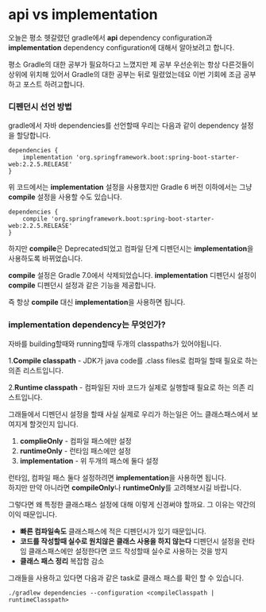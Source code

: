 # api vs implementation

오늘은 평소 헷갈렸던 gradle에서 **api** dependency configuration과 **implementation** dependency configuration에 대해서 알아보려고 합니다.  

평소 Gradle의 대한 공부가 필요하다고 느꼈지만 제 공부 우선순위는 항상 다른것들이 상위에 위치해 있어서 Gradle의 대한 공부는 뒤로 밀렸었는데요
이번 기회에 조금 공부하고 포스트 하려고합니다.  


### 디펜던시 선언 방법

gradle에서 자바 dependencies를 선언할때 우리는 다음과 같이 dependency 설정을 할당합니다.

```
dependencies {
    implementation 'org.springframework.boot:spring-boot-starter-web:2.2.5.RELEASE'
}
```

위 코드에서는 **implementation** 설정을 사용했지만 Gradle 6 버전 이하에서는 그냥 **compile** 설정을 사용할 수도 있습니다.  
```
dependencies {
    compile 'org.springframework.boot:spring-boot-starter-web:2.2.5.RELEASE'
}
```
하지만 **compile**은 Deprecated되었고 컴파일 단계 디펜던시는 **implementation**을 사용하도록 바뀌었습니다.  


**compile** 설정은 Gradle 7.0에서 삭제되었습니다. **implementation** 디펜던시 설정이 **compile** 디펜던시 설정과 같은 기능을 제공합니다.  

즉 항상 **compile** 대신 **implementation**을 사용하면 됩니다. 

### implementation dependency는 무엇인가?

자바를 building할때와 running할때 두개의 classpaths가 있어야됩니다.

1.**Compile classpath** - JDK가 java code를 .class files로 컴파일 할때 필요로 하는 의존 리스트입니다.  

2.**Runtime classpath** - 컴파일된 자바 코드가 실제로 실행할때 필요로 하는 의존 리스트입니다.  

그래들에서 디펜던시 설정을 할때 사실 실제로 우리가 하는일은 어느 클래스패스에서 보여지게 할것인지 입니다.  

1. **complieOnly** - 컴파일 패스에만 설정
2. **runtimeOnly** - 런타임 패스에만 설정
3. **implementation** - 위 두개의 패스에 둘다 설정  


런타임, 컴파일 패스 둘다 설정하려면 **implementation**을 사용하면 됩니다.  
하지만 만약 아니라면 **compileOnly**나 **runtimeOnly**를 고려해보시길 바랍니다.  

그렇다면 왜 특정한 클래스패스 설정에 대해 이렇게 신경써야 할까요. 그 이유는 약간의 이익 때문입니다.

  - **빠른 컴파일속도** 클래스패스에 적은 디펜던시가 있기 때문입니다.
  - **코드를 작성할때 실수로 원치않은 클래스 사용을 하지 않는다**  디펜던시 설정을 런타임 클래스패스에만 설정한다면
  코드 작성할때 실수로 사용하는 것을 방지
  -  **클래스 패스 정리** 복잡함 감소

그래들을 사용하고 있다면 다음과 같은 task로 클래스 패스를 확인 할 수 있습니다.
```
./gradlew dependencies --configuration <compileClasspath | runtimeClasspath>
```












